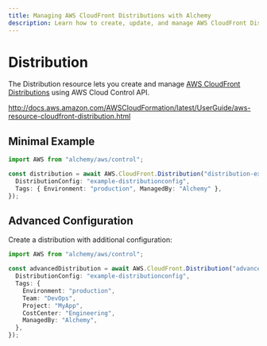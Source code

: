 ```yaml
---
title: Managing AWS CloudFront Distributions with Alchemy
description: Learn how to create, update, and manage AWS CloudFront Distributions using Alchemy Cloud Control.
---
```


# Distribution

The Distribution resource lets you create and manage [AWS CloudFront Distributions](https://docs.aws.amazon.com/cloudfront/latest/userguide/) using AWS Cloud Control API.

http://docs.aws.amazon.com/AWSCloudFormation/latest/UserGuide/aws-resource-cloudfront-distribution.html

## Minimal Example

```ts
import AWS from "alchemy/aws/control";

const distribution = await AWS.CloudFront.Distribution("distribution-example", {
  DistributionConfig: "example-distributionconfig",
  Tags: { Environment: "production", ManagedBy: "Alchemy" },
});
```

## Advanced Configuration

Create a distribution with additional configuration:

```ts
import AWS from "alchemy/aws/control";

const advancedDistribution = await AWS.CloudFront.Distribution("advanced-distribution", {
  DistributionConfig: "example-distributionconfig",
  Tags: {
    Environment: "production",
    Team: "DevOps",
    Project: "MyApp",
    CostCenter: "Engineering",
    ManagedBy: "Alchemy",
  },
});
```

